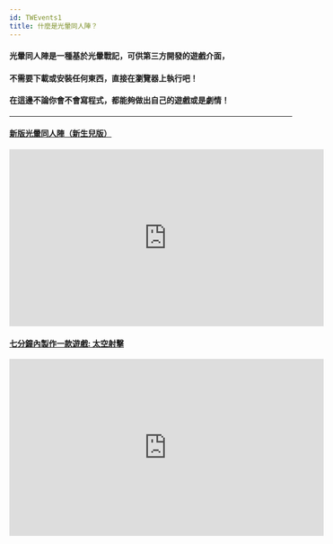 ```yaml
---
id: TWEvents1
title: 什麼是光暈同人陣？
---
```


#### 光暈同人陣是一種基於光暈戰記，可供第三方開發的遊戲介面，
#### 不需要下載或安裝任何東西，直接在瀏覽器上執行吧！
#### 在這邊不論你會不會寫程式，都能夠做出自己的遊戲或是劇情！

---

#### [新版光暈同人陣（新生兒版）](https://www.youtube.com/watch?v=wMBaOA1vB34)

<iframe width="560" height="315" src="https://www.youtube.com/embed/wMBaOA1vB34" frameborder="0" allow="accelerometer; autoplay; clipboard-write; encrypted-media; gyroscope; picture-in-picture" allowfullscreen></iframe>

#### [七分鐘內製作一款遊戲: 太空射擊](https://www.youtube.com/embed/JYMpMDhBjs0)

<iframe width="560" height="315" src="https://www.youtube.com/embed/JYMpMDhBjs0" frameborder="0" allow="accelerometer; autoplay; clipboard-write; encrypted-media; gyroscope; picture-in-picture" allowfullscreen></iframe>